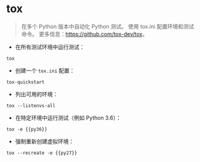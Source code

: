 # tox

> 在多个 Python 版本中自动化 Python 测试。
> 使用 tox.ini 配置环境和测试命令。
> 更多信息：<https://github.com/tox-dev/tox>。

- 在所有测试环境中运行测试：

`tox`

- 创建一个 `tox.ini` 配置：

`tox-quickstart`

- 列出可用的环境：

`tox --listenvs-all`

- 在特定环境中运行测试（例如 Python 3.6）：

`tox -e {{py36}}`

- 强制重新创建虚拟环境：

`tox --recreate -e {{py27}}`